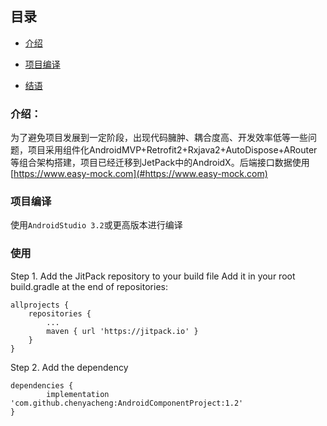 ## 目录
- [介绍](#介绍)

- [项目编译](#项目编译)

- [结语](#结语)

### 介绍：

为了避免项目发展到一定阶段，出现代码臃肿、耦合度高、开发效率低等一些问题，项目采用组件化AndroidMVP+Retrofit2+Rxjava2+AutoDispose+ARouter等组合架构搭建，项目已经迁移到JetPack中的AndroidX。后端接口数据使用[https://www.easy-mock.com](#https://www.easy-mock.com)

### 项目编译

 使用`AndroidStudio 3.2`或更高版本进行编译

### 使用
Step 1. Add the JitPack repository to your build file
Add it in your root build.gradle at the end of repositories:

	allprojects {
		repositories {
			...
			maven { url 'https://jitpack.io' }
		}
	}
Step 2. Add the dependency

	dependencies {
	        implementation 'com.github.chenyacheng:AndroidComponentProject:1.2'
	}
